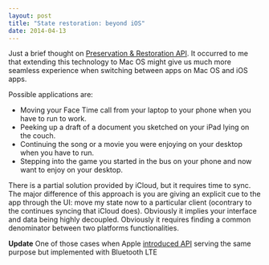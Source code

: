 ```yaml
---
layout: post
title: "State restoration: beyond iOS"
date: 2014-04-13
---
```

Just a brief thought on [Preservation & Restoration API](https://developer.apple.com/library/ios/documentation/iphone/conceptual/iphoneosprogrammingguide/StatePreservation/StatePreservation.html). It occurred to me that extending this technology to Mac OS might give us much more seamless experience when switching between apps on Mac OS and iOS apps.
<excerpt/>

Possible applications are:

* Moving your Face Time call from your laptop to your phone when you have to run to work.
* Peeking up a draft of a document you sketched on your iPad lying on the couch.
* Continuing the song or a movie you were enjoying on your desktop when you have to run.
* Stepping into the game you started in the bus on your phone and now want to enjoy on your desktop.

There is a partial solution provided by iCloud, but it requires time to sync. The major difference of this approach is you are giving an explicit cue to the app through the UI: move my state now to a particular client (ocontrary to the continues syncing that iCloud does). Obviously it implies your interface and data being highly decoupled. Obviously it requires finding a common denominator between two platforms functionalities.

**Update** One of those cases when Apple [introduced API](https://developer.apple.com/library/prerelease/ios/documentation/UserExperience/Conceptual/Handoff/Introduction/Introduction.html) serving the same purpose but implemented with Bluetooth LTE
